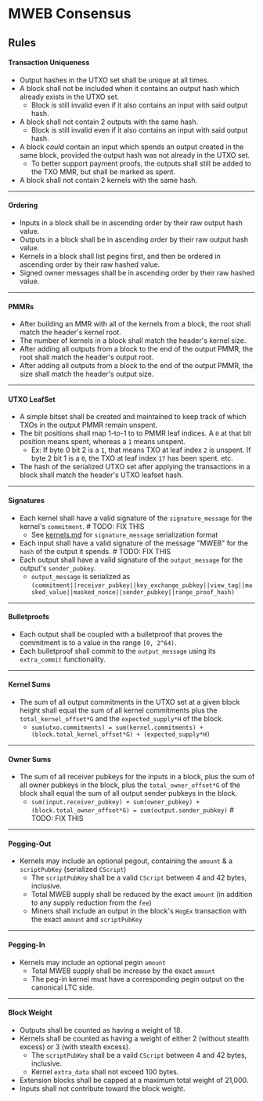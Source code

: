 # MWEB Consensus

## Rules

#### Transaction Uniqueness

* Output hashes in the UTXO set shall be unique at all times.
* A block shall not be included when it contains an output hash which already exists in the UTXO set.
  * Block is still invalid even if it also contains an input with said output hash.
* A block shall not contain 2 outputs with the same hash.
  * Block is still invalid even if it also contains an input with said output hash.
* A block *could* contain an input which spends an output created in the same block, provided the output hash was not already in the UTXO set.
  * To better support payment proofs, the outputs shall still be added to the TXO MMR, but shall be marked as spent.
* A block shall not contain 2 kernels with the same hash.
---

#### Ordering

* Inputs in a block shall be in ascending order by their raw output hash value.
* Outputs in a block shall be in ascending order by their raw output hash value.
* Kernels in a block shall list pegins first, and then be ordered in ascending order by their raw hashed value.
* Signed owner messages shall be in ascending order by their raw hashed value.
---

#### PMMRs

* After building an MMR with all of the kernels from a block, the root shall match the header's kernel root.
* The number of kernels in a block shall match the header's kernel size.
* After adding all outputs from a block to the end of the output PMMR, the root shall match the header's output root.
* After adding all outputs from a block to the end of the output PMMR, the size shall match the header's output size.
---

#### UTXO LeafSet

* A simple bitset shall be created and maintained to keep track of which TXOs in the output PMMR remain unspent.
* The bit positions shall map 1-to-1 to to PMMR leaf indices. A `0` at that bit position means spent, whereas a `1` means unspent. 
  * Ex: If byte 0 bit 2 is a `1`, that means TXO at leaf index `2` is unspent. If byte 2 bit 1 is a `0`, the TXO at leaf index `17` has been spent. etc.
* The hash of the serialized UTXO set after applying the transactions in a block shall match the header's UTXO leafset hash.
---

#### Signatures

* Each kernel shall have a valid signature of the `signature_message` for the kernel's `commitment`. # TODO: FIX THIS
  * See [kernels.md](./kernels.md) for `signature_message` serialization format
* Each input shall have a valid signature of the message "MWEB" for the `hash` of the output it spends. # TODO: FIX THIS
* Each output shall have a valid signature of the `output_message` for the output's `sender_pubkey`.
  * `output_message` is serialized as `(commitment||receiver_pubkey||key_exchange_pubkey||view_tag||masked_value||masked_nonce||sender_pubkey||range_proof_hash)`
---

#### Bulletproofs

* Each output shall be coupled with a bulletproof that proves the commitment is to a value in the range `[0, 2^64)`.
* Each bulletproof shall commit to the `output_message` using its `extra_commit` functionality.
---

#### Kernel Sums

* The sum of all output commitments in the UTXO set at a given block height shall equal the sum of all kernel commitments plus the `total_kernel_offset*G` and the `expected_supply*H` of the block.
  * `sum(utxo.commitments) = sum(kernel.commitments) + (block.total_kernel_offset*G) + (expected_supply*H)`
---

#### Owner Sums

* The sum of all receiver pubkeys for the inputs in a block, plus the sum of all owner pubkeys in the block, plus the `total_owner_offset*G` of the block shall equal the sum of all output sender pubkeys in the block.
  * `sum(input.receiver_pubkey) + sum(owner_pubkey) + (block.total_owner_offset*G) = sum(output.sender_pubkey)` # TODO: FIX THIS
---

#### Pegging-Out

* Kernels may include an optional pegout, containing the `amount` & a `scriptPubKey` (serialized `CScript`)
  * The `scriptPubKey` shall be a valid `CScript` between 4 and 42 bytes, inclusive.
  * Total MWEB supply shall be reduced by the exact `amount` (in addition to any supply reduction from the `fee`)
  * Miners shall include an output in the block's `HogEx` transaction with the exact `amount` and `scriptPubKey`
---

#### Pegging-In

* Kernels may include an optional pegin `amount`
  * Total MWEB supply shall be increase by the exact `amount`
  * The peg-in kernel must have a corresponding pegin output on the canonical LTC side.
---

#### Block Weight

* Outputs shall be counted as having a weight of 18.
* Kernels shall be counted as having a weight of either 2 (without stealth excess) or 3 (with stealth excess).
  * The `scriptPubKey` shall be a valid `CScript` between 4 and 42 bytes, inclusive.
  * Kernel `extra_data` shall not exceed 100 bytes.
* Extension blocks shall be capped at a maximum total weight of 21,000.
* Inputs shall not contribute toward the block weight.